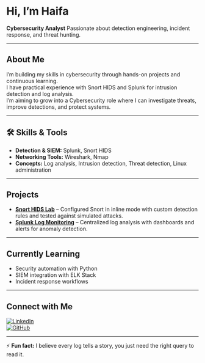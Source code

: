 #  Hi, I’m Haifa

 **Cybersecurity Analyst** 
 Passionate about detection engineering, incident response, and threat hunting.

---

##  About Me
I’m building my skills in cybersecurity through hands-on projects and continuous learning.  
I have practical experience with Snort HIDS and Splunk for intrusion detection and log analysis.  
I’m aiming to grow into a Cybersecurity role where I can investigate threats, improve detections, and protect systems.

---

## 🛠 Skills & Tools
- **Detection & SIEM:** Splunk, Snort HIDS  
- **Networking Tools:** Wireshark, Nmap  
- **Concepts:** Log analysis, Intrusion detection, Threat detection, Linux administration

---

##  Projects
- **[Snort HIDS Lab](https://github.com/yourusername/snort-hids-project)** – Configured Snort in inline mode with custom detection rules and tested against simulated attacks.
- **[Splunk Log Monitoring](https://github.com/yourusername/splunk-log-monitoring)** – Centralized log analysis with dashboards and alerts for anomaly detection.

---

##  Currently Learning
- Security automation with Python  
- SIEM integration with ELK Stack  
- Incident response workflows

---

##  Connect with Me
[![LinkedIn](https://img.shields.io/badge/LinkedIn-Profile-blue)](https://www.linkedin.com/in/haifa-sadiya-haris-k-p-058b5a259/)  
[![GitHub](https://img.shields.io/badge/GitHub-haifakp-black)](https://github.com/haifakp)

---

⚡ **Fun fact:** I believe every log tells a story, you just need the right query to read it.
